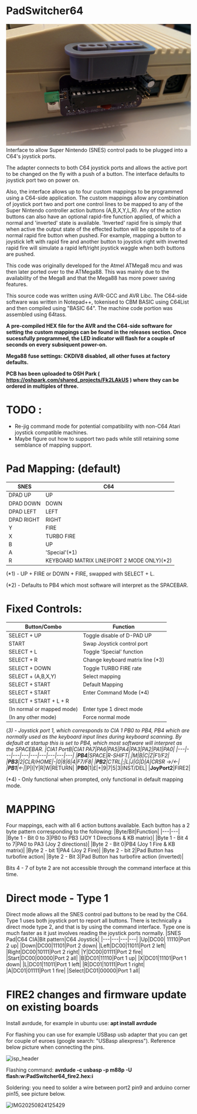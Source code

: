 # PadSwitcher64
![alt text](https://github.com/Hojo-Norem/PadSwitcher64/blob/master/dip_version.jpg "PadSwitcher64: DIP version")
Interface to allow Super Nintendo (SNES) control pads to be plugged into a C64's joystick ports.

The adapter connects to both C64 joystick ports and allows the active port to be changed on the fly with a push of a button.  The interface defaults to joystick port two on power on.

Also, the interface allows up to four custom mappings to be programmed using a C64-side application.  The custom mappings allow any combination of joystick port two and port one control lines to be mapped to any of the Super Nintendo controller action buttons (A,B,X,Y,L,R).  Any of the action buttons can also have an optional rapid-fire function applied, of which a normal and 'inverted' state is available.  'Inverted' rapid fire is simply that when active the output state of the effected button will be opposite to of a normal rapid fire button when pushed.  For example, mapping a button to joystick left with rapid fire and another button to joystick right with inverted rapid fire will simulate a rapid left/right joystick waggle when both buttons are pushed.

This code was originally developed for the Atmel ATMega8 mcu and was then later ported over to the ATMega88.  This was mainly due to the availability of the Mega8 and that the Mega88 has more power saving features.

This source code was written using AVR-GCC and AVR Libc.  The C64-side software was written in Notepad++, tokenised to CBM BASIC using C64List and then compiled using "BASIC 64".  The machine code portion was assembled using 64tass.

**A pre-compiled HEX file for the AVR and the C64-side software for setting the custom mappings can be found in the releases section.  Once sucessfully programmed, the LED indicator will flash for a couple of seconds on every subsiquent power-on.**

**Mega88 fuse settings: CKDIV8 disabled, all other fuses at factory defaults.**

**PCB has been uploaded to OSH Park ( https://oshpark.com/shared_projects/Fk2LAkUS ) where they can be ordered in multiples of three.**
	
# TODO :
  * Re-jig command mode for potential compatibility with non-C64 Atari joystick compatible machines.
  * Maybe figure out how to support two pads while still retaining some semblance of mapping support.
	
# Pad Mapping: (default)
|SNES|C64|
|---|---|
|DPAD UP|UP|
|DPAD DOWN|DOWN|
|DPAD LEFT|LEFT|
|DPAD RIGHT|RIGHT|
|Y|FIRE|
|X|TURBO FIRE|
|B|UP|
|A|'Special'(*1)|
|R|KEYBOARD MATRIX LINE(PORT 2 MODE ONLY)(*2)|

(*1) -  UP + FIRE or DOWN + FIRE, swapped with SELECT + L.

(*2) - Defaults to PB4 which most software will interpret as the SPACEBAR.

# Fixed Controls:
|Button/Combo|Function|
|---|---|
|SELECT + UP|Toggle disable of D-PAD UP|
|START|Swap Joystick control port|
|SELECT + L|Toggle 'Special' function|
|SELECT + R|Change keyboard matrix line (*3)|
|SELECT + DOWN|Toggle TURBO FIRE rate|
|SELECT + (A,B,X,Y)|Select mapping| 
|SELECT + START|Default Mapping|	
|SELECT + START|Enter Command Mode (*4)| 
|SELECT + START + L + R| |
|(In normal or mapped mode)|Enter type 1 direct mode|
|(In any other mode)|Force normal mode|

(*3) - Joystick port 1, which corresponds to CIA 1 PB0 to PB4, PB4 which are normally used as the keyboard input lines during keyboard scanning.  By default at startup this is set to PB4, which most software will interpret as the SPACEBAR.
|CIA1 PortB|CIA1 PA7|PA6|PA5|PA4|PA3|PA2|PA1|PA0|
|---|---|---|---|---|---|---|---|---|
|**PB4**|SPACE|R-SHIFT|.|M|B|C|Z|F1/F2|
|**PB3**|2|CLR/HOME|-|0|8|6|4|F7/F8|
|**PB2**|CTRL|;|L|J|G|D|A|CRSR ->/<-|
|**PB1**|<-|*|P|I|Y|R|W|RETURN|
|**PB0**|1|£|+|9|7|5|3|INST/DEL|
|**JoyPort2**|FIRE2|

(*4) - Only functional when prompted, only functional in default mapping mode.

# MAPPING
Four mappings, each with all 6 action buttons available.  Each button has a 2 byte pattern corresponding to the following:
|Byte/Bit|Function|
|---|---|
|Byte 1 - Bit 0 to 3|PB0 to PB3 (JOY 1 Directions & KB matrix)|
|Byte 1 - Bit 4 to 7|PA0 to PA3 (Joy 2 directions)|
|Byte 2 - Bit 0|PB4 (Joy 1 Fire & KB matrix)|
|Byte 2 - bit 1|PA4 (Joy 2 Fire)|
|Byte 2 - bit 2|Pad Button has turbofire action|
|Byte 2 - Bit 3|Pad Button has turbofire action (inverted)|
		
Bits 4 - 7 of byte 2 are not accessible through the command interface at this time.
			
# Direct mode - Type 1
Direct mode allows all the SNES control pad buttons to be read by the C64.  Type 1 uses both joystick port to report all buttons.  There is technically a direct mode type 2, and that is by using the command interface.  Type one is much faster as it just involves reading the joystick ports normally. 
|SNES Pad|C64 CIA|Bit pattern|C64 Joystick|
|---|---|---|---|
|Up|DC00| 11110|Port 2 up|
|Down|DC00|11101|Port 2 down|
|Left|DC00|11011|Port 2 left|
|Right|DC00|10111|Port 2 right|
|Y|DC00|01111|Port 2 fire|
|Start|DC00|00000|Port 2 all|
|B|DC01|11110|Port 1 up|
|X|DC01|11101|Port 1 down|
|L|DC01|11011|Port 1 left|
|R|DC01|10111|Port 1 right|
|A|DC01|01111|Port 1 fire|
|Select|DC01|00000|Port 1 all|

# FIRE2 changes and firmware update on existing boards  

Install avrdude, for example in ubuntu use: **apt install avrdude**

For flashing you can use for example USBasp usb adapter that you can get for couple of euroes (google search: "USBasp aliexpress"). Reference below picture when connecting the pins.

<img width="254" height="168" alt="isp_header" src="https://github.com/user-attachments/assets/df007ece-9fe3-488e-884b-10f3da084c4f" />

Flashing command: **avrdude -c usbasp -p m88p -U flash:w:PadSwitcher64_fire2.hex:i**

Soldering: you need to solder a wire between port2 pin9 and arduino corner pin15, see picture below.

![IMG20250824125429](https://github.com/user-attachments/assets/4afe381d-7d42-48bd-8e23-1a04da50a9ac)
